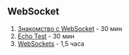 ## WebSocket

1. [Знакомство с WebSocket](https://www.youtube.com/watch?v=DKOaL94VyFY&feature=youtu.be) - 30 мин
2. [Echo Test](https://www.websocket.org/echo.html) - 30 мин
3. [WebSockets](https://www.youtube.com/watch?v=rpyk9JGAPZs&feature=youtu.be) - 1,5 часа
